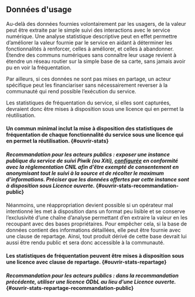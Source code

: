 ## Données d'usage

Au-delà des données fournies volontairement par les usagers, de la valeur peut être extraite par le simple suivi des interactions avec le service numérique. Une analyse statistique descriptive peut en effet permettre d’améliorer la valeur fournie par le service en aidant à déterminer les fonctionnalités à renforcer, celles à améliorer, et celles à abandonner. Étendre des communs numériques sans connaître leur usage revient à étendre un réseau routier sur la simple base de sa carte, sans jamais avoir pu en voir la fréquentation.

Par ailleurs, si ces données ne sont pas mises en partage, un acteur spécifique peut les financiariser sans nécessairement reverser à la communauté qui rend possible l’exécution du service.

Les statistiques de fréquentation du service, si elles sont capturées, devraient donc être mises à disposition sous une licence qui en permet la réutilisation.

#### Un commun minimal inclut la mise à disposition des statistiques de fréquentation de chaque fonctionnalité du service sous une licence qui en permet la réutilisation. {#ouvrir-stats}

#### _Recommandation pour les acteurs publics : exposer une instance publique du service de suivi Piwik (ou Xiti), [configurée](https://www.cnil.fr/fr/solutions-pour-la-mesure-daudience) en conformité avec la règlementation CNIL afin d’être exempté de consentement en anonymisant tout le suivi à la source et de récolter le maximum d’informations. Préciser que les données offertes par cette instance sont à disposition sous Licence ouverte._ {#ouvrir-stats-recommandation-public}

Néanmoins, une réappropriation devient possible si un opérateur mal intentionné les met à disposition dans un format peu lisible et se conserve l’exclusivité d’une chaîne d’analyse permettant d’en extraire la valeur en les recoupant avec des bases propriétaires. Pour empêcher cela, si la base de données contient des informations détaillées, elle peut être fournie avec une clause de repartage. Ainsi, tout produit dérivé de cette base devrait lui aussi être rendu public et sera donc accessible à la communauté.

#### Les statistiques de fréquentation peuvent être mises à disposition sous une licence avec clause de repartage. {#ouvrir-stats-repartage}

#### _Recommandation pour les acteurs publics : dans la recommandation précédente, utiliser une licence ODbL au lieu d’une Licence ouverte._ {#ouvrir-stats-repartage-recommandation-public}

